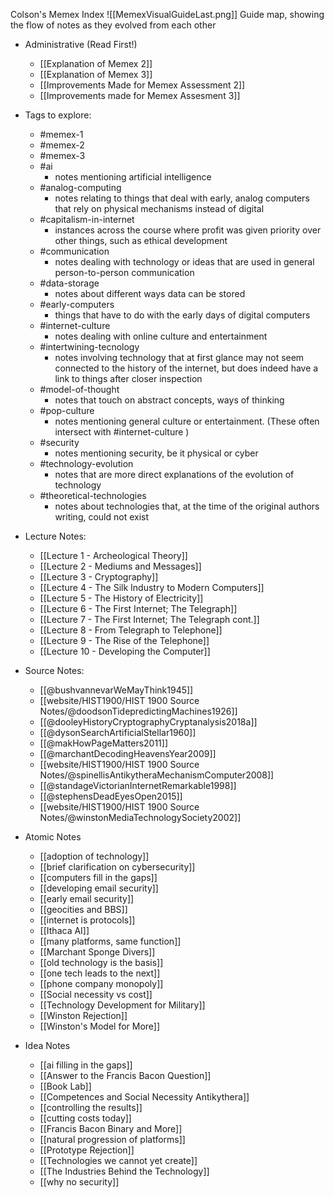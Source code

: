 Colson's Memex Index
![[MemexVisualGuideLast.png]]
Guide map, showing the flow of notes as they evolved from each other

- Administrative (Read First!)
	- [[Explanation of Memex 2]]
	- [[Explanation of Memex 3]]
	- [[Improvements Made for Memex Assessment 2]]
	- [[Improvements made for Memex Assesment 3]]

- Tags to explore:
	- #memex-1 
	- #memex-2 
	- #memex-3 
	- #ai 
		- notes mentioning artificial intelligence
	- #analog-computing 
		- notes relating to things that deal with early, analog computers that rely on physical mechanisms instead of digital
	- #capitalism-in-internet 
		- instances across the course where profit was given priority over other things, such as ethical development
	- #communication 
		- notes dealing with technology or ideas that are used in general person-to-person communication
	- #data-storage 
		- notes about different ways data can be stored
	- #early-computers 
		- things that have to do with the early days of digital computers
	- #internet-culture 
		- notes dealing with online culture and entertainment
	- #intertwining-tecnology 
		- notes involving technology that at first glance may not seem connected to the history of the internet, but does indeed have a link to things after closer inspection
	- #model-of-thought 
		- notes that touch on abstract concepts, ways of thinking
	- #pop-culture 
		- notes mentioning general culture or entertainment. (These often intersect with #internet-culture )
	- #security 
		- notes mentioning security, be it physical or cyber
	- #technology-evolution 
		- notes that are more direct explanations of the evolution of technology
	- #theoretical-technologies 
		- notes about technologies that, at the time of the original authors writing, could not exist

- Lecture Notes:
	- [[Lecture 1 - Archeological Theory]]
	- [[Lecture 2 - Mediums and Messages]]
	- [[Lecture 3 - Cryptography]]
	- [[Lecture 4 - The Silk Industry to Modern Computers]]
	- [[Lecture 5 - The History of Electricity]]
	- [[Lecture 6 - The First Internet; The Telegraph]]
	- [[Lecture 7 - The First Internet; The Telegraph cont.]]
	- [[Lecture 8 - From Telegraph to Telephone]]
	- [[Lecture 9 - The Rise of the Telephone]]
	- [[Lecture 10 - Developing the Computer]]

- Source Notes:
	- [[@bushvannevarWeMayThink1945]]
	- [[website/HIST1900/HIST 1900 Source Notes/@doodsonTidepredictingMachines1926]]
	- [[@dooleyHistoryCryptographyCryptanalysis2018a]]
	- [[@dysonSearchArtificialStellar1960]]
	- [[@makHowPageMatters2011]]
	- [[@marchantDecodingHeavensYear2009]]
	- [[website/HIST1900/HIST 1900 Source Notes/@spinellisAntikytheraMechanismComputer2008]]
	- [[@standageVictorianInternetRemarkable1998]]
	- [[@stephensDeadEyesOpen2015]]
	- [[website/HIST1900/HIST 1900 Source Notes/@winstonMediaTechnologySociety2002]]

- Atomic Notes
	- [[adoption of technology]]
	- [[brief clarification on cybersecurity]]
	- [[computers fill in the gaps]]
	- [[developing email security]]
	- [[early email security]]
	- [[geocities and BBS]]
	- [[internet is protocols]]
	- [[Ithaca AI]]
	- [[many platforms, same function]]
	- [[Marchant Sponge Divers]]
	- [[old technology is the basis]]
	- [[one tech leads to the next]]
	- [[phone company monopoly]]
	- [[Social necessity vs cost]]
	- [[Technology Development for Military]]
	- [[Winston Rejection]]
	- [[Winston's Model for More]]

- Idea Notes
	- [[ai filling in the gaps]]
	- [[Answer to the Francis Bacon Question]]
	- [[Book Lab]]
	- [[Competences and Social Necessity Antikythera]]
	- [[controlling the results]]
	- [[cutting costs today]]
	- [[Francis Bacon Binary and More]]
	- [[natural progression of platforms]]
	- [[Prototype Rejection]]
	- [[Technologies we cannot yet create]]
	- [[The Industries Behind the Technology]]
	- [[why no security]]

